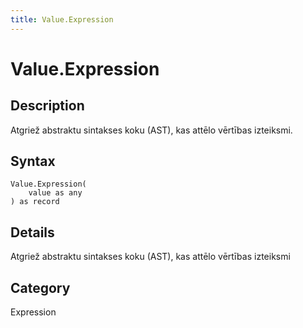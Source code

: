 ```yaml
---
title: Value.Expression
---
```


# Value.Expression


## Description

Atgriež abstraktu sintakses koku (AST), kas attēlo vērtības izteiksmi.


## Syntax

```powerquery
Value.Expression(
    value as any
) as record
```


## Details

Atgriež abstraktu sintakses koku (AST), kas attēlo vērtības izteiksmi



## Category
Expression

